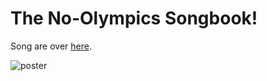 # The No-Olympics Songbook!

Song are over [here](http://mccalluc.github.io/nolympics).

![poster](https://cdn.jsdelivr.net/gh/mccalluc/nolympics/nooooo.svg?v1)
